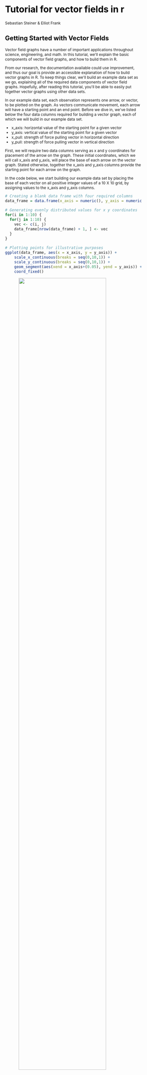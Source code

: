 # Tutorial for vector fields in r

Sebastian Steiner & Elliot Frank

<style type="text/css">
.main-container {
  max-width: 700px;
  margin-left: auto;
  margin-right: auto;
}

body{ /* Normal  */
      font-size: 12px;
  }
td {  /* Table  */
  font-size: 8px;
}
h1.title {
  font-size: 38px;
  color: black;
}
h1 { /* Header 1 */
  font-size: 28px;
  color: black;
}
h2 { /* Header 2 */
    font-size: 20px;
  color: black;
}
h3 { /* Header 3 */
  font-size: 16px;
  color: black;
}
code.r{ /* Code block */
    font-size: 12px;
}
pre { /* Code block - determines code spacing between lines */
    font-size: 12px;
}
</style>

## Getting Started with Vector Fields

Vector field graphs have a number of important applications throughout science, 
engineering, and math. In this tutorial, we'll explain the basic components of 
vector field graphs, and how to build them in R. 

From our research, the documentation available could use improvement, and thus our 
goal is provide an accessible explanation of how to build vector graphs in R. To 
keep things clear, we'll build an example data set as we go, explaining all of 
the required data components of vector field graphs. Hopefully, after reading this
tutorial, you'll be able to easily put together vector graphs using other 
data sets. 

In our example data set, each observation represents one arrow, or vector, to be 
plotted on the graph. As vectors communicate movement, each arrow will have a
starting point and an end point. Before we dive in, we've listed below the four 
data columns required for building a vector graph, each of which we will build 
in our example data set.

- x_axis: horizontal value of the starting point for a given vector
- y_axis: vertical value of the starting point for a given vector
- x_pull: strength of force pulling vector in horizontal direction
- y_pull: strength of force pulling vector in vertical direction 

First, we will require two data columns serving as x and y coordinates for 
placement of the arrow on the graph. These initial coordinates, which we 
will call x_axis and y_axis, will place the base of each arrow on the vector 
graph. Stated otherwise, together the x_axis and y_axis columns provide the 
starting point for each arrow on the graph.

In the code below, we start building our example data set by placing the base
of each vector on all positive integer values of a 10 X 10 grid, by assigning 
values to the x_axis and y_axis columns. 


```r
# Creating a blank data frame with four required columns
data_frame = data.frame(x_axis = numeric(), y_axis = numeric())

# Generating evenly distributed values for x y coordinates
for(i in 1:10) {
  for(j in 1:10) {
    vec <- c(i, j) 
    data_frame[nrow(data_frame) + 1, ] <- vec
  }
}

# Plotting points for illustrative purposes
ggplot(data_frame, aes(x = x_axis, y = y_axis)) +
    scale_x_continuous(breaks = seq(0,10,1)) + 
    scale_y_continuous(breaks = seq(0,10,1)) +
    geom_segment(aes(xend = x_axis+(0.05), yend = y_axis)) +
    coord_fixed()
```

<img src="vector_field_tutorial_files/figure-html/unnamed-chunk-2-1.png" width="80%" style="display: block; margin: auto;" />

In graphing the plot, we've assigned the x_axis and y_axis values as the axis values
of the entire chart, again, as the columns place each arrow. The geom_segment
function plots the lines, we've added an endpoint of 0.05 to the x_axis so that
the base of each vector can be seen above.

After plotting the starting points of all vectors, we now need to
determine where all of our vectors will end. This will be determined by 
the x_pull and y_pull columns. It's important to note that these columns
will not provide the end coordinates, but a measure of the directions in which 
each vector is pulled. The x_pull and y_pull variables will indicate how far 
from the base the arrow should extend in the given direction.

You'll notice in the code below, the x_pull and y_pull values are being added
to the starting point values (x_axis & y_axis) in the geom_segment function. 
The variables within 'aes', which dictate the end points of a vector, are conveniently 
named 'xend' and 'yend'. By altering the 'xend' and 'yend' values, we place
the coordinates of a vector's endpoint.

For example, if I set only the y_pull equal to 0.5, you'll notice that all of the 
arrows are being pulled in an upward direction.


```r
data_frame$x_pull <- 0
data_frame$y_pull <- 0.5

# Plotting points for illustrative purposes
ggplot(data_frame, aes(x = x_axis, y = y_axis)) +
    scale_x_continuous(breaks = seq(0,10,1)) + 
    scale_y_continuous(breaks = seq(0,10,1)) +
    geom_segment(aes(xend = x_axis + (x_pull), 
                     yend = y_axis + (y_pull)), 
                 arrow = arrow(length = unit(0.1, "cm")), size = 0.25) +
    coord_fixed()
```

<img src="vector_field_tutorial_files/figure-html/unnamed-chunk-3-1.png" width="80%" style="display: block; margin: auto;" />

Conversely, if I set only the x_pull equal to 0.5, you'll notice that all of the 
arrows are being pulled to the right direction.


```r
data_frame$x_pull <- 0.5
data_frame$y_pull <- 0

# Plotting points for illustrative purposes
ggplot(data_frame, aes(x = x_axis, y = y_axis)) +
    scale_x_continuous(breaks = seq(0,10,1)) + 
    scale_y_continuous(breaks = seq(0,10,1)) +
    geom_segment(aes(xend = x_axis + (x_pull), 
                     yend = y_axis + (y_pull)), 
                 arrow = arrow(length = unit(0.1, "cm")), size = 0.25) +
    coord_fixed()
```

<img src="vector_field_tutorial_files/figure-html/unnamed-chunk-4-1.png" width="80%" style="display: block; margin: auto;" />

If we set both x_pull and y_pull equal to 0.5, then the x and y forces are
offsetting, and the arrows point in a 45 degree angle. 


```r
data_frame$x_pull <- 0.5
data_frame$y_pull <- 0.5

ggplot(data_frame, aes(x = x_axis, y = y_axis)) +
    scale_x_continuous(breaks = seq(0,10,1)) + 
    scale_y_continuous(breaks = seq(0,10,1)) +
    geom_segment(aes(xend = x_axis + (x_pull), 
                     yend = y_axis + (y_pull)), 
                     arrow = arrow(length = unit(0.1, "cm")), size = 0.25) +
    coord_fixed()
```

<img src="vector_field_tutorial_files/figure-html/unnamed-chunk-5-1.png" width="80%" style="display: block; margin: auto;" />

To provide another example, we've input random numbers into x_pull and y_pull 
values, to show that the format is completely flexible and doesn't require 
consistent value changes to the x_pull and y_pull variables.


```r
data_frame$x_pull <- runif(nrow(data_frame), min=-0.5, max=0.5)
data_frame$y_pull <- runif(nrow(data_frame), min=-0.5, max=0.5)

ggplot(data_frame, aes(x = x_axis, y = y_axis)) +
    scale_x_continuous(breaks = seq(0,10,1)) + 
    scale_y_continuous(breaks = seq(0,10,1)) +
    geom_segment(aes(xend = x_axis + (x_pull), 
                     yend = y_axis + (y_pull)), 
                     arrow = arrow(length = unit(0.1, "cm")), size = 0.25) +
    coord_fixed()
```

<img src="vector_field_tutorial_files/figure-html/unnamed-chunk-6-1.png" width="80%" style="display: block; margin: auto;" />

## Tips and Tricks to Plotting Vector Fields
Now that we've covered the basics, we'll provide guidance on how to make
high-quality vector field graphs.

### Understanding arrow options
When plotting arrows in *geom_segment*, we can control some features of the arrow
in the following line:

```
arrow = arrow(length = unit(0.1, "cm")), size = 0.25)
```

- *length = unit(0.1, "cm")* defines the size of the arrow head
- *size = 0.25 * defines arrow thickness

For example, if we set both to 1, we get the following:


```r
data_frame$x_pull <- 0.5
data_frame$y_pull <- 0.5

ggplot(data_frame, aes(x = x_axis, y = y_axis)) +
    scale_x_continuous(breaks = seq(0,10,1)) + 
    scale_y_continuous(breaks = seq(0,10,1)) +
    geom_segment(aes(xend = x_axis + (x_pull), 
                     yend = y_axis + (y_pull)), 
                     arrow = arrow(length = unit(1, "cm")), size = 1) +
    coord_fixed()
```

<img src="vector_field_tutorial_files/figure-html/unnamed-chunk-7-1.png" width="80%" style="display: block; margin: auto;" />

These arrow adjustments produce a low-quality plot, but they do highlight the options
one has to represent arrows in vector fields.

### Axis Scaling
Vector fields commonly represent flows in space. Therefore, moving 1 unit in the
x-direction has the same distance as moving 1 unit in the y-direction. If this 1:1
ratio is not preserved, the vector field becomes distorted and difficult to
interpret. Therefore, the axis in ggplot must be fixed using the following code: 

```
coord_fixed()
```

Below is an illustration of this discussion - note in both cases, all vectors have 
the form (0.5,0.5). While the distortion appears to be small, it is easily avoidable
and preserves an accurate relationship between the x and y axes. 


```r
#Creating homogeneous vector field (1,1)
data_frame$x_pull <- 0.5
data_frame$y_pull <- 0.5

#No coord_fixed
ggplot(data_frame, aes(x = x_axis, y = y_axis)) +
  scale_x_continuous(breaks = seq(0,10,1)) + 
  scale_y_continuous(breaks = seq(0,10,1)) +
  geom_segment(aes(xend = x_axis + (x_pull), 
                  yend = y_axis + (y_pull)), 
                  arrow = arrow(length = unit(0.1, "cm")), size = 0.25)  +
  ggtitle("Distorted plot without coord_fixed()")
```

<img src="vector_field_tutorial_files/figure-html/unnamed-chunk-8-1.png" width="80%" style="display: block; margin: auto;" />

```r
#Coord_fixed
ggplot(data_frame, aes(x = x_axis, y = y_axis)) +
        scale_x_continuous(breaks = seq(0,10,1)) + 
        scale_y_continuous(breaks = seq(0,10,1)) +
        geom_segment(aes(xend = x_axis + (x_pull), 
                        yend = y_axis + (y_pull)), 
                        arrow = arrow(length = unit(0.1, "cm")), size = 0.25) +
        coord_fixed() +
        ggtitle("High-quality plot with coord_fixed()")
```

<img src="vector_field_tutorial_files/figure-html/unnamed-chunk-8-2.png" width="80%" style="display: block; margin: auto;" />


### Arrow Length
It is important to consider the length of arrows when plotting vector fields, as
input data may cause arrows to overlap, making the plot difficult to interpret 
(see example below).


```r
data_frame$x_pull <- 5
data_frame$y_pull <- 1

# Plotting points for illustrative purposes
ggplot(data_frame, aes(x = x_axis, y = y_axis)) +
    scale_x_continuous(breaks = seq(0,10,1)) + 
    scale_y_continuous(breaks = seq(0,10,1)) +
    geom_segment(aes(xend = x_axis + (x_pull), 
                     yend = y_axis + (y_pull)), 
                 arrow = arrow(length = unit(0.1, "cm")), size = 0.25) +
    coord_fixed()
```

<img src="vector_field_tutorial_files/figure-html/unnamed-chunk-9-1.png" width="80%" style="display: block; margin: auto;" />

As you can see, even with a simple plot that has all vectors pointing in  the same
direction, overlapping arrows makes it impossible to see the origin point of 
arrows in the middle. Therefore, we recommend scaling down the x_pull and y_pull vectors,
as shown below (note it is good practice to scale the x_pull and y_pull by the same
amount).


```r
# Assume this is the raw x_pull & y_pull data
data_frame$x_pull <- 5
data_frame$y_pull <- 1

# Scale vector data
data_frame$x_pull <- data_frame$x_pull / 10
data_frame$y_pull <- data_frame$y_pull / 10

# Plotting points for illustrative purposes
ggplot(data_frame, aes(x = x_axis, y = y_axis)) +
    scale_x_continuous(breaks = seq(0,10,1)) + 
    scale_y_continuous(breaks = seq(0,10,1)) +
    geom_segment(aes(xend = x_axis + (x_pull), 
                     yend = y_axis + (y_pull)), 
                 arrow = arrow(length = unit(0.1, "cm")), size = 0.25) +
    coord_fixed()
```

<img src="vector_field_tutorial_files/figure-html/unnamed-chunk-10-1.png" width="80%" style="display: block; margin: auto;" />

### Arrow Color
When scaling down the arrows, the absolute length of the arrows loses meaning,
and distorts the relative strength of vectors in the graph. While this qualitative 
representation is acceptable in most cases of plotting vector fields, it is 
possible to add color to arrows based on their magnitude - see below. Moreover, 
above the color bar we can add a title explaining the units that the colors 
represent (e.g. m/s). For this example, we'll create a new data set with x_axis 
and y_axis values ranging from -10 to 10.


```r
vector_frame = data.frame(x_axis = numeric(), y_axis = numeric())

# Generating evenly distributed values for x y coordinates
for(i in -10:10) {
  for(j in -10:10) {
    vec <- c(i, j) 
    vector_frame[nrow(vector_frame) + 1, ] <- vec
  }
}

vector_frame$x_pull <- with(vector_frame, -x_axis/(sqrt((x_axis^2) + (y_axis^2)) + 4))
vector_frame$y_pull <- with(vector_frame, 2*y_axis/(sqrt((x_axis^2) + (y_axis^2)) + 4))
vector_frame$mag    <- sqrt( (vector_frame$x_pull^2) + (vector_frame$y_pull)^2 ) 

ggplot(vector_frame, aes(x = x_axis, y = y_axis, colour=mag) )+
    scale_colour_continuous(name = "*Units") +
    scale_x_continuous(breaks = seq(-10,10,1)) + 
    scale_y_continuous(breaks = seq(-10,10,1)) +
    geom_segment(aes(xend = x_axis + (x_pull), 
                     yend = y_axis + (y_pull)), 
                     arrow = arrow(length = unit(0.1, "cm")), size = 0.25) +
    geom_vline(xintercept=0, size=0.15) + geom_hline(yintercept=0, size=0.15) +
    coord_fixed()
```

<img src="vector_field_tutorial_files/figure-html/unnamed-chunk-11-1.png" width="80%" style="display: block; margin: auto;" />

In the following plot, we have changed the arrow color to be based on the x_pull
value, rather than magnitude. This could be useful if the flow in one direction 
is more important than the other. 


```r
vector_frame = data.frame(x_axis = numeric(), y_axis = numeric())

# Generating evenly distributed values for x y coordinates
for(i in -10:10) {
  for(j in -10:10) {
    vec <- c(i, j) 
    vector_frame[nrow(vector_frame) + 1, ] <- vec
  }
}

vector_frame$x_pull <- with(vector_frame, -x_axis/(sqrt((x_axis^2) + (y_axis^2)) + 4))
vector_frame$y_pull <- with(vector_frame, 2*y_axis/(sqrt((x_axis^2) + (y_axis^2)) + 4))

ggplot(vector_frame, aes(x = x_axis, y = y_axis, colour=x_pull) )+
    scale_colour_continuous(low = "dodgerblue", high = "darkred") +
    scale_x_continuous(breaks = seq(-10,10,1)) + 
    scale_y_continuous(breaks = seq(-10,10,1)) +
    geom_segment(aes(xend = x_axis + (x_pull), 
                     yend = y_axis + (y_pull)), 
                     arrow = arrow(length = unit(0.1, "cm")), size = 0.25) +
    geom_vline(xintercept=0, size=0.15) + geom_hline(yintercept=0, size=0.15) +
    coord_fixed()
```

<img src="vector_field_tutorial_files/figure-html/unnamed-chunk-12-1.png" width="80%" style="display: block; margin: auto;" />

## Spacing
Vector fields often describe flows in continuous space, which means there could
be an infinite number of vectors in the plot. To overcome this, we usually sample
uniformly spaced points in the field and plot their vectors. Choosing the point 
spacing is important because if we down-sample too much, we lose information.
On the other hand if, don't down-sample enough, the vector field becomes cluttered.


```r
vector_frame1 = data.frame(x_axis = numeric(), y_axis = numeric())

# Generating a dense vector field
for(i in seq(-10, 10, by=0.4)) {
  for(j in seq(-10, 10, by=0.4)) {
    vec <- c(i, j) 
    vector_frame1[nrow(vector_frame1) + 1, ] <- vec
  }
}

vector_frame1$x_pull <- with(vector_frame1, -x_axis/(sqrt((x_axis^2) + (y_axis^2)) + 4))
vector_frame1$y_pull <- with(vector_frame1, 2*y_axis/(sqrt((x_axis^2) + (y_axis^2)) + 4))

p1 <- ggplot(vector_frame1, aes(x = x_axis, y = y_axis) )+
        scale_x_continuous(breaks = seq(-10,10,2)) + 
        scale_y_continuous(breaks = seq(-10,10,2)) +
        geom_segment(aes(xend = x_axis + (x_pull), 
                         yend = y_axis + (y_pull)), 
                         arrow = arrow(length = unit(0.1, "cm")), size = 0.25) +
        geom_vline(xintercept=0, size=0.15) + geom_hline(yintercept=0, size=0.15) +
        ggtitle("Not enough spacing") +
        theme(text=element_text(size=9)) +
        coord_fixed()

vector_frame2 = data.frame(x_axis = numeric(), y_axis = numeric())

# Generating a sparse vector field
for(i in seq(-10, 10, by=5)) {
  for(j in seq(-10, 10, by=5)) {
    vec <- c(i, j) 
    vector_frame2[nrow(vector_frame2) + 1, ] <- vec
  }
}

vector_frame2$x_pull <- with(vector_frame2, -x_axis/(sqrt((x_axis^2) + (y_axis^2)) + 4))
vector_frame2$y_pull <- with(vector_frame2, 2*y_axis/(sqrt((x_axis^2) + (y_axis^2)) + 4))

p2 <- ggplot(vector_frame2, aes(x = x_axis, y = y_axis) )+
        scale_x_continuous(breaks = seq(-10,10,2)) + 
        scale_y_continuous(breaks = seq(-10,10,2)) +
        geom_segment(aes(xend = x_axis + (x_pull), 
                         yend = y_axis + (y_pull)), 
                         arrow = arrow(length = unit(0.1, "cm")), size = 0.25) +
        geom_vline(xintercept=0, size=0.15) + geom_hline(yintercept=0, size=0.15) +
        ggtitle("Too much spacing") +
        theme(text=element_text(size=9)) +
        coord_fixed()

p1 + p2
```

<img src="vector_field_tutorial_files/figure-html/unnamed-chunk-13-1.png" width="80%" style="display: block; margin: auto;" />

As shown above, at the extremes of spacing, vector fields are difficult to interpret.
Hence, there must be an optimal spacing between the two. As illustrated below, this 
optimal spacing also depends on arrow length because closer spacing requires shorter
arrow lengths, while larger spacing allows longer arrow lengths. In other words, 
there is a trade-off between vector spacing and vector length.


```r
vector_frame1 = data.frame(x_axis = numeric(), y_axis = numeric())

# Vector field with larger spacing and arrows

for(i in seq(-10, 10, by=2)) {
  for(j in seq(-10, 10, by=2)) {
    vec <- c(i, j) 
    vector_frame1[nrow(vector_frame1) + 1, ] <- vec
  }
}

vector_frame1$x_pull <- with(vector_frame1, -2*x_axis/(sqrt((x_axis^2) + (y_axis^2)) + 4))
vector_frame1$y_pull <- with(vector_frame1, 3*y_axis/(sqrt((x_axis^2) + (y_axis^2)) + 4))

p1 <- ggplot(vector_frame1, aes(x = x_axis, y = y_axis) )+
        scale_x_continuous(breaks = seq(-10,10,2)) + 
        scale_y_continuous(breaks = seq(-10,10,2)) +
        geom_segment(aes(xend = x_axis + (x_pull), 
                         yend = y_axis + (y_pull)), 
                         arrow = arrow(length = unit(0.1, "cm")), size = 0.25) +
        geom_vline(xintercept=0, size=0.15) + geom_hline(yintercept=0, size=0.15) +
        ggtitle("Opitmal with more spacing") +
        theme(text=element_text(size=9)) +
        coord_fixed()

vector_frame2 = data.frame(x_axis = numeric(), y_axis = numeric())

# Vector field with smaller spacing and arrows

for(i in seq(-10, 10, by=1)) {
  for(j in seq(-10, 10, by=1)) {
    vec <- c(i, j) 
    vector_frame2[nrow(vector_frame2) + 1, ] <- vec
  }
}

vector_frame2$x_pull <- with(vector_frame2, -x_axis/(sqrt((x_axis^2) + (y_axis^2)) + 4))
vector_frame2$y_pull <- with(vector_frame2, y_axis/(sqrt((x_axis^2) + (y_axis^2)) + 4))

p2 <- ggplot(vector_frame2, aes(x = x_axis, y = y_axis) )+
        scale_x_continuous(breaks = seq(-10,10,2)) + 
        scale_y_continuous(breaks = seq(-10,10,2)) +
        geom_segment(aes(xend = x_axis + (x_pull), 
                         yend = y_axis + (y_pull)), 
                         arrow = arrow(length = unit(0.1, "cm")), size = 0.25) +
        geom_vline(xintercept=0, size=0.15) + geom_hline(yintercept=0, size=0.15) +
        ggtitle("Optimal with less spacing") +
        theme(text=element_text(size=9)) +
        coord_fixed()

p1 + p2
```

<img src="vector_field_tutorial_files/figure-html/unnamed-chunk-14-1.png" width="80%" style="display: block; margin: auto;" />

## Dealing with 3D
So far we have looked at vector fields in 2 dimensions. However, it is common to 
for vector fields to have 3 dimensions. While it is tempting to try building 3D 
plots for these vector fields, we strongly recommend against as they are confusing. As
shown in the plot below, which had been taken from [this page.](https://stackoverflow.com/questions/7130474/3d-vector-field-in-matplotlib)

![](resources/vector_field_tutorial//3DVF.png)

Therefore, the first thing to consider when plotting 3D vector
fields should be: *Do I actually need to plot in 3 dimensions?*

In some cases, one dimension may have a small contribution to the overall flow, so
it could be excluded from the plot. You could check this by comparing contributions 
of each direction to the magnitude of each vector using the following formulas 
x^2 / (x^2 + y^2 + z^2) , y^2 / (x^2 + y^2 + z^2) & z^2 / (x^2 + y^2 +z^2 ). 

Another aspect to consider is the symmetry in the environment of the flow. For 
example, flow in a cylindrical is symmetric in any radial direction; in other words,
if we say the flow is in the z-direction, cross-sectional flows will be identical 
in the z-x and z-y plots, see graph below for visual explanation.

![](resources/vector_field_tutorial/Pipe.png)

If it is not possible to remove one axis due to its small contribution, or symmetry 
in the vector field, we recommend plotting 3 cross-sectional vector fields in the 
x-y, x-z and y-z planes. In this plot, the first thing to consider is where the 
cross-sections are taken from in the 3D space. We recommend cross-sections 
at the midpoint of each direction and adjusting the exact slices as appropriate. 
In the code below, we create a 3D vector field, show how to extract the midpoints 
of each axis, and plot vector fields at the cross-sections of these midpoints.


```r
vector_frame = data.frame(x_axis = numeric(), y_axis = numeric(), z_axis = numeric()) 

# Generating a vector field in 3D space
for(i in -5:5) {
  for(j in -5:5) {
    for(k in -5:5) {
      vec <- c(i, j, k) 
      vector_frame[nrow(vector_frame) + 1, ] <- vec
    }
  }
}

vector_frame$x_pull <- with(vector_frame, -x_axis/(sqrt((x_axis^2) + (y_axis^2) + (z_axis^2) ) + 1))
vector_frame$y_pull <- with(vector_frame, y_axis/(sqrt((x_axis^2) + (y_axis^2) + (z_axis^2) ) ))
vector_frame$z_pull <- with(vector_frame, -z_axis/(sqrt((x_axis^2) + (y_axis^2) + (z_axis^2) ) +0.5))

# Finding midpoints of each axis
x_range <- range(vector_frame$x_axis)
mid_x <- (x_range[2] + x_range[1]) / 2

y_range <- range(vector_frame$x_axis)
mid_y <- (y_range[2] + y_range[1]) / 2

z_range <- range(vector_frame$z_axis)
mid_z <- (z_range[2] + z_range[1]) / 2

# Extracting each cross-section
xy_plot <- vector_frame[vector_frame$z_axis == mid_z,]
xz_plot <- vector_frame[vector_frame$y_axis == mid_y,]
yz_plot <- vector_frame[vector_frame$x_axis == mid_x,]

#Plotting the 3 cross-sections
xy <- ggplot(xy_plot, aes(x = x_axis, y = y_axis) )+
        scale_x_continuous(breaks = seq(-5,5,1)) + 
        scale_y_continuous(breaks = seq(-5,5,1)) +
        geom_segment(aes(xend = x_axis + (x_pull), 
                     yend = y_axis + (y_pull)), 
                     arrow = arrow(length = unit(0.1, "cm")), size = 0.25) +
        geom_vline(xintercept=0, size=0.15) + geom_hline(yintercept=0, size=0.15) +
        ggtitle("x-y cross-section") +
        coord_fixed() +
        theme(text=element_text(size=8))

xz <- ggplot(xz_plot, aes(x = x_axis, y = z_axis) )+
        scale_x_continuous(breaks = seq(-5,5,1)) + 
        scale_y_continuous(breaks = seq(-5,5,1)) +
        geom_segment(aes(xend = x_axis + (x_pull), 
                     yend = z_axis + (z_pull)), 
                     arrow = arrow(length = unit(0.1, "cm")), size = 0.25) +
        geom_vline(xintercept=0, size=0.15) + geom_hline(yintercept=0, size=0.15) +
        ggtitle("x-z cross-section") +
        coord_fixed() +
        theme(text=element_text(size=8))

yz <- ggplot(yz_plot, aes(x = y_axis, y = z_axis) )+
        scale_x_continuous(breaks = seq(-5,5,1)) + 
        scale_y_continuous(breaks = seq(-5,5,1)) +
        geom_segment(aes(xend = y_axis + (y_pull), 
                     yend = z_axis + (z_pull)), 
                     arrow = arrow(length = unit(0.1, "cm")), size = 0.25) +
        geom_vline(xintercept=0, size=0.15) + geom_hline(yintercept=0, size=0.15) +
        ggtitle("y-z cross-section") +
        coord_fixed() +
        theme(text=element_text(size=8))

xy + xz + yz + plot_layout(ncol=2)
```

<img src="vector_field_tutorial_files/figure-html/unnamed-chunk-15-1.png" width="80%" style="display: block; margin: auto;" />

In summary, when visualizing 3D vector fields, you should avoid plotting in 3D. 
Instead, you should consider if one dimension has a small contribution and, if so,
eliminate it from the plot. You should also think about whether symmetries in the 
vector field allow you to exclude a dimension from the plot. If neither option is
possible, you should take cross-sections at the midpoints of the axes and plot the
flows in 2D. 


## Application
Now that we've covered the fundamentals of plotting vector fields, we will briefly
discuss some of their applications.

### Flow

Using vector fields to visualize flow is extremely important in fluid mechanics.
Examples of its application include:

1. Identifying regions of turbulence when designing airplanes or race cars
2. Discovering the sources and sinks of pressure fields in meteorology
3. Modelling flow through blood vessels with stents

### Stability Analysis

Stability analysis models the long-term affects of small perturbations in initial
conditions of dynamical systems. Using the differential equations that describe 
these environments, we can plot vector fields of the system and understand the 
nature of fixed points in the system (ie are the fixed points, stable, unstable,
etc...). The figure below illustrates several types of fixed points:

![](resources/vector_field_tutorial/FP.png)

[Source: https://www.sciencedirect.com/science/article/pii/S0021929018302239](https://www.sciencedirect.com/science/article/pii/S0021929018302239)

Examples applications of stability analysis include modelling:

1. Firing rates in computational neuroscience
2. Gene regulation networks
3. Population dynamics

Therefore, given the differential equations describing the system, we can generate
a data frame with the vectors at points in the environment. Then, using the skills
learnt in this tutorial we can plot the vector fields, find the fixed points and
determine their nature.


### Conclusion
In this tutorial we have covered the following topics:

- how to generate vector fields and adjust their components
- the trade-off between arrow length and arrow spacing
- methods of plotting vector fields with 3 dimensions
- applications of vector fields in flow analysis and stability analysis

Using all of these tools, we hope the reader has a better understanding of how to 
construct vector fields, elements to consider when creating high-quality vector 
fields and where they could be applied in the real-world. 

### Reflection
From our research, there is limited documentation on plotting vector fields in R.
Further, from resources that do exist, such as [Vectorfield Recipe](https://r-graphics.org/recipe-miscgraph-vectorfield),
we feel that the tutorial dives too deep too quickly. Therefore, our goal in this
tutorial is to provide a clear, easily accessible introduction to building graphs 
of vector fields in R. Moreover, as engineering students who are familiar with 
vector fields, we wanted to share some advice on how to produce high-quality plots
and briefly explain how these plots are used in research and development. 

In all, we believe that we have successfully captured the basic principles in an 
accessible format for other readers and hope this tutorial contributes to a better
understanding of vector fields in R. While we have had experience of plotting vector
fields in Python, we have learned how to do so in R. We have also learned to 
explicitly express the elements to consider when plotting high-quality vector fields.

In terms of further work, we think it may have been useful to use actual vector
field data sets, rather than only synthetically produced data, as it may provide
the reader a more practical exposure to handling this data. Having said this, 
the majority of vector field data is simulated, so we believe this omission is 
not significant. Another area of further work could be to include illustrative 
tutorials walking the reader through how to produce vector field plots specific 
to flow analysis and stability analysis. However, we must be careful when making 
these additions as the analyses of these applications requires a deep knowledge of
the topic, which could confuse the reader and fall into the trap of other tutorials
that dive "too deep too quick". 

### Extra

Overall, the motivation for our project was to provide a clear, easily accessible
tutorial for building vector graphs. As engineering students, we have encountered
vector graphs in many of our classes, but we found the existing documentation ([Vectorfield Recipe](https://r-graphics.org/recipe-miscgraph-vectorfield)) to be unnecessarily 
confusing, while also overlooking the basics of getting started. In all, we learned 
how to make vector graphs, and feel we successfully capture the basic principles 
in an accessible format for other readers. We don't feel as if there are any 
major changes we'd make in improving the article.

